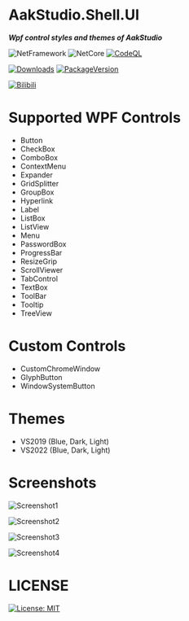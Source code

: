 # AakStudio.Shell.UI

***Wpf control styles and themes of AakStudio***

![NetFramework](https://img.shields.io/badge/.Net%20Framework->=4.6.2-green) ![NetCore](https://img.shields.io/badge/.Net%20Core->=v3.1-blue)
[![CodeQL](https://github.com/Wenveo/AakStudio.Shell.UI/actions/workflows/codeql.yml/badge.svg)](https://github.com/Wenveo/AakStudio.Shell.UI/actions/workflows/codeql.yml)

[![Downloads](https://img.shields.io/nuget/dt/AakStudio.Shell.UI)](https://www.nuget.org/stats/packages/AakStudio.Shell.UI?groupby=Version) [![PackageVersion](https://img.shields.io/nuget/v/AakStudio.Shell.UI)](https://www.nuget.org/packages/AakStudio.Shell.UI/)

 [![Bilibili](https://img.shields.io/badge/dynamic/json?color=ff69b4&label=bilibili&query=%24.data.totalSubs&url=https%3A%2F%2Fapi.spencerwoo.com%2Fsubstats%2F%3Fsource%3Dbilibili%26queryKey%3D176863848)](https://space.bilibili.com/176863848)


 # Supported WPF Controls
 - Button
 - CheckBox
 - ComboBox
 - ContextMenu
 - Expander
 - GridSplitter
 - GroupBox
 - Hyperlink
 - Label
 - ListBox
 - ListView
 - Menu
 - PasswordBox
 - ProgressBar
 - ResizeGrip
 - ScrollViewer
 - TabControl
 - TextBox
 - ToolBar
 - Tooltip
 - TreeView

 # Custom Controls
 - CustomChromeWindow
 - GlyphButton
 - WindowSystemButton

 # Themes
 - VS2019 (Blue, Dark, Light)
 - VS2022 (Blue, Dark, Light)

 # Screenshots
 
![Screenshot1](https://raw.githubusercontent.com/Wenveo/AakStudio.Shell.UI/main/Screenshots/1.png)

![Screenshot2](https://raw.githubusercontent.com/Wenveo/AakStudio.Shell.UI/main/Screenshots/2.png)

![Screenshot3](https://raw.githubusercontent.com/Wenveo/AakStudio.Shell.UI/main/Screenshots/3.png)

![Screenshot4](https://raw.githubusercontent.com/Wenveo/AakStudio.Shell.UI/main/Screenshots/4.png)


 # LICENSE
[![License: MIT](https://img.shields.io/badge/License-MIT-yellow.svg)](https://opensource.org/licenses/MIT)
